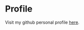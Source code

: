 # Profile 
Visit my github personal profile [here]([https://www.example.com](https://besseddrest.github.io/)https://besseddrest.github.io/).
